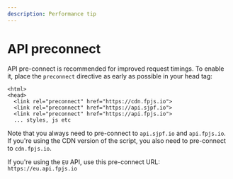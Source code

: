 ```yaml
---
description: Performance tip
---
```


# API preconnect

API pre-connect is recommended for improved request timings. To enable it, place the `preconnect` directive as early as possible in your head tag:

```markup
<html>
<head>
  <link rel="preconnect" href="https://cdn.fpjs.io">
  <link rel="preconnect" href="https://api.sjpf.io">
  <link rel="preconnect" href="https://api.fpjs.io">
  ... styles, js etc
```

Note that you always need to pre-connect to `api.sjpf.io` and `api.fpjs.io`. If you're using the CDN version of the script, you also need to pre-connect to `cdn.fpjs.io`.  
  
If you're using the `EU` API, use this pre-connect URL: `https://eu.api.fpjs.io`

